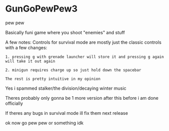 # GunGoPewPew3
pew pew


Basically funi game where you shoot "enemies" and stuff

A few notes:
  Controls for survival mode are mostly just the classic controls with a few changes:
  
    1. pressing g with grenade launcher will store it and pressing g again will take it out again
    
    2. minigun requires charge up so just hold down the spacebar
    
    The rest is pretty intuitive in my opinion
  Yes i spammed stalker/the division/decaying winter music
  
  Theres probably only gonna be 1 more version after this before i am done officially
  
  If theres any bugs in survival mode ill fix them next release

ok now go pew pew or something idk
